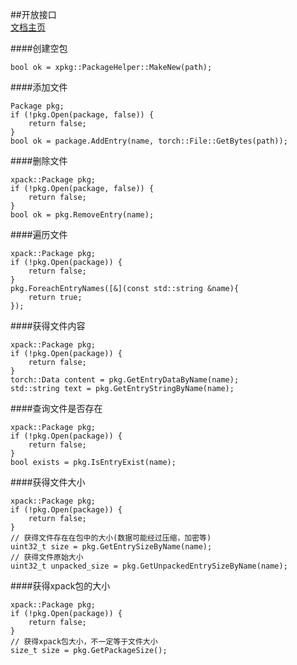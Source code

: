 ##开放接口   
[文档主页](./index.md)     

####创建空包
```
bool ok = xpkg::PackageHelper::MakeNew(path);
```

####添加文件
```
Package pkg;
if (!pkg.Open(package, false)) {
	return false;
}
bool ok = package.AddEntry(name, torch::File::GetBytes(path));
```

####删除文件
```
xpack::Package pkg;
if (!pkg.Open(package, false)) {
    return false;
}
bool ok = pkg.RemoveEntry(name);
```

####遍历文件
```
xpack::Package pkg;
if (!pkg.Open(package)) {
    return false;
}
pkg.ForeachEntryNames([&](const std::string &name){
    return true;
});
```

####获得文件内容
```
xpack::Package pkg;
if (!pkg.Open(package)) {
    return false;
}
torch::Data content = pkg.GetEntryDataByName(name);
std::string text = pkg.GetEntryStringByName(name);
```

####查询文件是否存在
```
xpack::Package pkg;
if (!pkg.Open(package)) {
    return false;
}
bool exists = pkg.IsEntryExist(name);

```

####获得文件大小
```
xpack::Package pkg;
if (!pkg.Open(package)) {
    return false;
}
// 获得文件存在在包中的大小(数据可能经过压缩，加密等)
uint32_t size = pkg.GetEntrySizeByName(name);
// 获得文件原始大小
uint32_t unpacked_size = pkg.GetUnpackedEntrySizeByName(name);
```

####获得xpack包的大小
```
xpack::Package pkg;
if (!pkg.Open(package)) {
    return false;
}
// 获得xpack包大小，不一定等于文件大小
size_t size = pkg.GetPackageSize();

```
